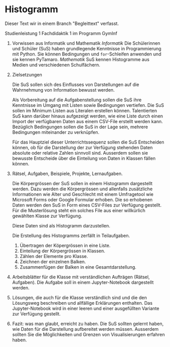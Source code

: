 # Histogramm

Dieser Text wir in einem Branch "Begleittext" verfasst.

Studienleistung 1 Fachdidaktik 1 im Programm GymInf

1. Vorwissen aus Informatik und Mathematik
   *Informatik*
   Die Schülerinnen und Schüler (SuS) haben grundlegende Kenntnisse in Programmierung mit Python. Sie können Bedingungen und `for`-Schleifen anwenden und sie kennen PyTamaro.
   *Mathematik*
   SuS kennen Histogramme aus Medien und verschiedenen Schulfächern.
2. Zielsetzungen

   Die SuS sollen sich des Einflusses von Darstellungen auf die
   Wahrnehmung von Information bewusst werden.

   Als Vorbereitung auf die Aufgabenstellung sollen die SuS ihre
   Kenntnisse im Umgang mit Listen sowie Bedingungen vertiefen.
   Die SuS sollen im Minimum Listen aus Literalen erstellen können.
   Talentierten SuS kann darüber hinaus aufgezeigt werden, wie eine
   Liste durch einen Import der verfügbaren Daten aus einem CSV-File
   erstellt werden kann.
   Bezüglich Bedingungen sollen die SuS in der Lage sein, mehrere
   Bedingungen miteinander zu verknüpfen.

   Für das Hauptziel dieser Unterrichtssequenz sollen die SuS
   Entscheiden können, ob für die Darstellung der zur Verfügung
   stehenden Daten absolute oder relative Zahlen sinnvoll sind.
   Ausserdem sollen sie bewusste Entscheide über die Einteilung von
   Daten in Klassen fällen können.
   
3. Rätsel, Aufgaben, Beispiele, Projekte, Lernaufgaben.

   
   Die Körpergrössen der SuS sollen in einem Histogramm dargestellt
   werden. Dazu werden die Körpergrössen und allenfalls zusätzliche
   Informationen wie Alter und Geschlecht mit einem Umfragetool wie
   Microsoft Forms oder Google Formular erhoben. Die so erhobenen Daten
   werden den SuS in Form eines CSV-Files zur Verfügung gestellt. Für
   die Musterlösung steht ein solches File aus einer willkürlich
   gewählten Klasse zur Verfügung.
   
   Diese Daten sind als Histogramm darzustellen.

   Die Erstellung des Histogramms zerfällt in Teilaufgaben.

   1. Übertragen der Köpergrössen in eine Liste.
   2. Einteilung der Körpergrössen in Klassen.
   3. Zählen der Elemente pro Klasse.
   4. Zeichnen der einzelnen Balken.
   5. Zusammenfügen der Balken in eine Gesamtdarstellung.


4. Arbeitsblätter für die Klasse mit verständlichen Aufträgen (Rätsel, Aufgaben).
   Die Aufgabe soll in einem Jupyter-Notebook dargestellt werden.
5. Lösungen, die auch für die Klasse verständlich sind und die den Lösungsweg beschreiben und allfällige Erklärungen enthalten.
   Das Jupyter-Notebook wird in einer leeren und einer ausgefüllten Variante zur Verfügung gestellt.

6. Fazit: was man glaubt, erreicht zu haben.
   Die SuS sollten gelernt haben, wie Daten für die Darstellung aufbereitet werden müssen. Ausserdem sollten Sie die Möglichkeiten und Grenzen von Visualisierungen erfahren haben.

